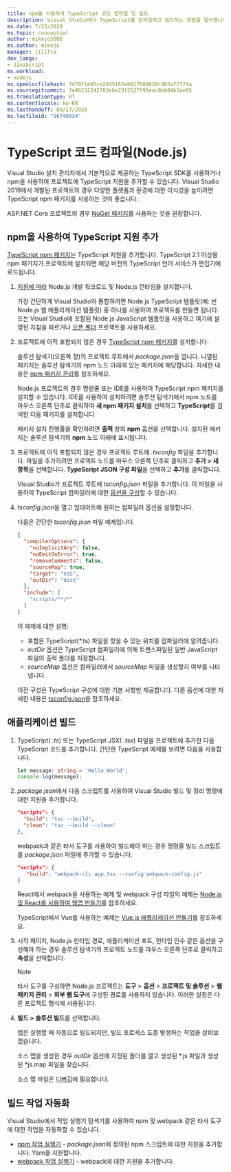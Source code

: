 ```yaml
---
title: npm을 사용하여 TypeScript 코드 컴파일 및 빌드
description: Visual Studio에서 TypeScript를 컴파일하고 빌드하는 방법을 알아봅니다.
ms.date: 7/23/2020
ms.topic: conceptual
author: mikejo5000
ms.author: mikejo
manager: jillfra
dev_langs:
- JavaScript
ms.workload:
- nodejs
ms.openlocfilehash: 7d70f1e95ce2dd5163eb017684620c403a77f74a
ms.sourcegitcommit: 7a46232242783ebe23f2527f91eac8eb84b3ae05
ms.translationtype: HT
ms.contentlocale: ko-KR
ms.lasthandoff: 09/17/2020
ms.locfileid: "90740034"
---
```

# <a name="compile-typescript-code-nodejs"></a>TypeScript 코드 컴파일(Node.js)

Visual Studio 설치 관리자에서 기본적으로 제공하는 TypeScript SDK를 사용하거나 npm을 사용하여 프로젝트에 TypeScript 지원을 추가할 수 있습니다. Visual Studio 2019에서 개발된 프로젝트의 경우 다양한 플랫폼과 환경에 대한 이식성을 높이려면 TypeScript npm 패키지를 사용하는 것이 좋습니다.

ASP.NET Core 프로젝트의 경우 [NuGet 패키지](../javascript/compile-typescript-code-nuget.md)를 사용하는 것을 권장합니다.

## <a name="add-typescript-support-using-npm"></a>npm을 사용하여 TypeScript 지원 추가

[TypeScript npm 패키지](https://www.npmjs.com/package/typescript)는 TypeScript 지원을 추가합니다. TypeScript 2.1 이상용 npm 패키지가 프로젝트에 설치되면 해당 버전의 TypeScript 언어 서비스가 편집기에 로드됩니다.

1. [지침에 따라](../ide/quickstart-nodejs.md?toc=%252fvisualstudio%252fjavascript%252ftoc.json) Node.js 개발 워크로드 및 Node.js 런타임을 설치합니다.

   가장 간단하게 Visual Studio와 통합하려면 Node.js TypeScript 템플릿(예: 빈 Node.js 웹 애플리케이션 템플릿) 중 하나를 사용하여 프로젝트를 만들면 됩니다. 또는 Visual Studio에 포함된 Node.js JavaScript 템플릿을 사용하고 여기에 설명된 지침을 따르거나 [오픈 폴더](../javascript/develop-javascript-code-without-solutions-projects.md) 프로젝트를 사용하세요.

1. 프로젝트에 아직 포함되지 않은 경우 [TypeScript npm 패키지](https://www.npmjs.com/package/typescript)를 설치합니다.

   솔루션 탐색기(오른쪽 창)의 프로젝트 루트에서 *package.json*을 엽니다. 나열된 패키지는 솔루션 탐색기의 npm 노드 아래에 있는 패키지에 해당합니다. 자세한 내용은 [npm 패키지 관리](../javascript/npm-package-management.md)를 참조하세요.

   Node.js 프로젝트의 경우 명령줄 또는 IDE를 사용하여 TypeScript npm 패키지를 설치할 수 있습니다. IDE를 사용하여 설치하려면 솔루션 탐색기에서 npm 노드를 마우스 오른쪽 단추로 클릭하여 **새 npm 패키지 설치**를 선택하고 **TypeScript**를 검색한 다음 패키지를 설치합니다.

   패키지 설치 진행률을 확인하려면 **출력** 창의 **npm** 옵션을 선택합니다. 설치된 패키지는 솔루션 탐색기의 **npm** 노드 아래에 표시됩니다.

1. 프로젝트에 아직 포함되지 않은 경우 프로젝트 루트에 *.tsconfig* 파일을 추가합니다. 파일을 추가하려면 프로젝트 노드를 마우스 오른쪽 단추로 클릭하고 **추가 > 새 항목**을 선택합니다. **TypeScript JSON 구성 파일**을 선택하고 **추가**를 클릭합니다.

   Visual Studio가 프로젝트 루트에 *tsconfig.json* 파일을 추가합니다. 이 파일을 사용하여 TypeScript 컴파일러에 대한 [옵션을 구성](https://www.typescriptlang.org/docs/handbook/tsconfig-json.html)할 수 있습니다.

1. *tsconfig.json*을 열고 업데이트해 원하는 컴파일러 옵션을 설정합니다.

   다음은 간단한 *tsconfig.json* 파일 예제입니다.

   ```json
   {
     "compilerOptions": {
       "noImplicitAny": false,
       "noEmitOnError": true,
       "removeComments": false,
       "sourceMap": true,
       "target": "es5",
       "outDir": "dist"
     },
     "include": [
       "scripts/**/*"
     ]
   }
   ```

   이 예제에 대한 설명:
   - 포함은 TypeScript(*.ts) 파일을 찾을 수 있는 위치를 컴파일러에 알려줍니다.
   - *outDir* 옵션은 TypeScript 컴파일러에 의해 트랜스파일된 일반 JavaScript 파일의 출력 폴더를 지정합니다.
   - *sourceMap* 옵션은 컴파일러에서 *sourceMap* 파일을 생성할지 여부를 나타냅니다.

   이전 구성은 TypeScript 구성에 대한 기본 사항만 제공합니다. 다른 옵션에 대한 자세한 내용은 [tsconfig.json](https://www.typescriptlang.org/docs/handbook/tsconfig-json.html)을 참조하세요.

## <a name="build-the-application"></a>애플리케이션 빌드

1. TypeScript( *.ts*) 또는 TypeScript JSX( *.tsx*) 파일을 프로젝트에 추가한 다음 TypeScript 코드를 추가합니다. 간단한 TypeScript 예제를 보려면 다음을 사용합니다.

   ```typescript
   let message: string = 'Hello World';
   console.log(message);
   ```

1. *package.json*에서 다음 스크립트를 사용하여 Visual Studio 빌드 및 정리 명령에 대한 지원을 추가합니다.

   ```json
   "scripts": {
     "build": "tsc --build",
     "clean": "tsc --build --clean"
   },
   ```

   webpack과 같은 타사 도구를 사용하여 빌드해야 하는 경우 명령줄 빌드 스크립트를 *package.json* 파일에 추가할 수 있습니다.

   ```json
   "scripts": {
      "build": "webpack-cli app.tsx --config webpack-config.js"
   }
   ```

   React에서 webpack을 사용하는 예제 및 webpack 구성 파일의 예제는 [Node.js 및 React를 사용하여 웹앱 만들기](../javascript/tutorial-nodejs-with-react-and-jsx.md)를 참조하세요.

   TypeScript에서 Vue를 사용하는 예제는 [Vue.js 애플리케이션 만들기](/javascript/create-application-with-vuejs)를 참조하세요.

1. 시작 페이지, Node.js 런타임 경로, 애플리케이션 포트, 런타임 인수 같은 옵션을 구성해야 하는 경우 솔루션 탐색기의 프로젝트 노드를 마우스 오른쪽 단추로 클릭하고 **속성**을 선택합니다.

   >[!NOTE]
   > 타사 도구를 구성하면 Node.js 프로젝트는 **도구** > **옵션** > **프로젝트 및 솔루션** > **웹 패키지 관리** > **외부 웹 도구**에 구성된 경로를 사용하지 않습니다. 이러한 설정은 다른 프로젝트 형식에 사용됩니다.

1. **빌드 > 솔루션 빌드**를 선택합니다.

   앱은 실행할 때 자동으로 빌드되지만, 빌드 프로세스 도중 발생하는 작업을 살펴보겠습니다.

   소스 맵을 생성한 경우 *outDir* 옵션에 지정된 폴더를 열고 생성된 \*.js 파일과 생성된 \*js.map 파일을 찾습니다.

   소스 맵 파일은 [디버깅](../javascript/debug-nodejs.md)에 필요합니다.

## <a name="automate-build-tasks"></a>빌드 작업 자동화

Visual Studio에서 작업 실행기 탐색기를 사용하여 npm 및 webpack 같은 타사 도구에 대한 작업을 자동화할 수 있습니다.

- [npm 작업 실행기](https://marketplace.visualstudio.com/items?itemName=MadsKristensen.NPMTaskRunner) - *package.json*에 정의된 npm 스크립트에 대한 지원을 추가합니다. Yarn을 지원합니다.
- [webpack 작업 실행기](https://marketplace.visualstudio.com/items?itemName=MadsKristensen.WebPackTaskRunner) - webpack에 대한 지원을 추가합니다.
